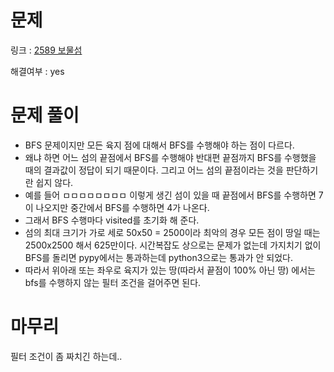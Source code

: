# 문제
링크 : [2589 보물섬](https://www.acmicpc.net/problem/2589)

해결여부 : yes

# 문제 풀이
- BFS 문제이지만 모든 육지 점에 대해서 BFS를 수행해야 하는 점이 다르다.
- 왜냐 하면 어느 섬의 끝점에서 BFS를 수행해야 반대편 끝점까지 BFS를 수행했을 때의 결과값이 정답이 되기 때문이다. 그리고 어느 섬의 끝점이라는 것을 판단하기란 쉽지 않다.
- 예를 들어 ㅁㅁㅁㅁㅁㅁㅁㅁ 이렇게 생긴 섬이 있을 때 끝점에서 BFS를 수행하면 7이 나오지만 중간에서 BFS를 수행하면 4가 나온다.
- 그래서 BFS 수행마다 visited를 초기화 해 준다.
- 섬의 최대 크기가 가로 세로 50x50 = 2500이라 최악의 경우 모든 점이 땅일 때는 2500x2500 해서 625만이다. 시간복잡도 상으로는 문제가 없는데 가지치기 없이 BFS를 돌리면 pypy에서는 통과하는데 python3으로는 통과가 안 되었다.
- 따라서 위아래 또는 좌우로 육지가 있는 땅(따라서 끝점이 100% 아닌 땅) 에서는 bfs를 수행하지 않는 필터 조건을 걸어주면 된다.

# 마무리
필터 조건이 좀 짜치긴 하는데..